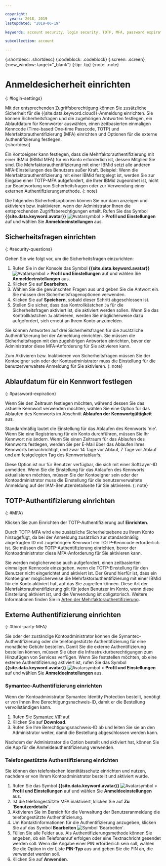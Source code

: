 ```yaml
---

copyright:
  years: 2018, 2019
lastupdated: "2019-06-19"

keywords: account security, login security, TOTP, MFA, password expiration

subcollection: account

---
```


{:shortdesc: .shortdesc}
{:codeblock: .codeblock}
{:screen: .screen}
{:new_window: target="_blank"}
{:tip: .tip}
{:note: .note}


# Anmeldesicherheit einrichten
{: #login-settings}

Mit der entsprechenden Zugriffsberechtigung können Sie zusätzliche Sicherheit für die {{site.data.keyword.cloud}}-Anmeldung einrichten. Sie können Sicherheitsfragen und die zugehörigen Antworten festlegen, ein Ablaufdatum für Kennwörter auswählen, einen zeitbasierten einmaligen Kenncode (Time-based One-time Passcode, TOTP) und Mehrfaktorauthentifizierung (MFA) einrichten und Optionen für die externe Authentifizierung festlegen.  
{:shortdesc}

Ein Kontoeigner kann festlegen, dass die Mehrfaktorauthentifizierung mit einer IBMid (IBMid MFA) für ein Konto erforderlich ist, dessen Mitglied Sie sind. Die Mehrfaktorauthentifizierung mit einer IBMid setzt alle anderen MFA-Einstellungen des Benutzers außer Kraft. Beispiel: Wenn die Mehrfaktorauthentifizierung mit einer IBMid festgelegt ist, werden Sie zur Eingabe einer TOTP-MFA aufgefordert, die Ihrer IBMid zugeordnet ist, nicht zur Beantwortung von Sicherheitsfragen oder zur Verwendung einer externen Authentifizierungsmethode.
{: note}

Die folgenden Sicherheitsoptionen können Sie nur dann anzeigen und aktivieren bzw. inaktivieren, wenn der Administrator Ihnen die entsprechenden Zugriffsberechtigungen erteilt. Rufen Sie das Symbol **{{site.data.keyword.avatar}}** ![Avatarsymbol](../icons/i-avatar-icon.svg) > **Profil und Einstellungen** auf und wählen Sie **Anmeldeeinstellungen** aus.

## Sicherheitsfragen einrichten
{: #security-questions}

Gehen Sie wie folgt vor, um die Sicherheitsfragen einzurichten:
1. Rufen Sie in der Konsole das Symbol **{{site.data.keyword.avatar}}** ![Avatarsymbol](../icons/i-avatar-icon.svg) > **Profil und Einstellungen** auf und wählen Sie **Anmeldeeinstellungen** aus.
2. Klicken Sie auf **Bearbeiten**.
3. Wählen Sie die gewünschten Fragen aus und geben Sie die Antwort ein. Sie müssen drei Sicherheitsfragenoptionen verwenden.
4. Klicken Sie auf **Speichern**, sobald dieser Schritt abgeschlossen ist.  
5. Stellen Sie sicher, dass das Kontrollkästchen `Ja` für die Sicherheitsfragen aktiviert ist, die aktiviert werden sollen. Wenn Sie das Kontrollkästchen `Ja` aktivieren, werden Sie möglicherweise dazu aufgefordert, sich erneut an Ihrem Konto anzumelden.  

Sie können Antworten auf drei Sicherheitsfragen für die zusätzliche Authentifizierung bei der Anmeldung einrichten. Sie müssen die Sicherheitsfragen mit den zugehörigen Antworten einrichten, bevor der Administrator diese MFA-Anforderung für Sie aktivieren kann.

Zum Aktivieren bzw. Inaktivieren von Sicherheitsfragen müssen Sie der Kontoeigner sein oder der Kontoadministrator muss die Einstellung für die benutzerverwaltete Anmeldung für Sie aktivieren.
{: note}

## Ablaufdatum für ein Kennwort festlegen
{: #password-expiration}

Wenn Sie den Zeitraum festlegen möchten, während dessen Sie das aktuelle Kennwort verwenden möchten, wählen Sie eine Option für das Ablaufen des Kennworts im Abschnitt **Ablaufen der Kennwortgültigkeit** aus.

Standardmäßig lautet die Einstellung für das Ablaufen des Kennworts 'nie'. Wenn Sie eine Registrierung für ein Konto durchführen, müssen Sie Ihr Kennwort nie ändern. Wenn Sie einen Zeitraum für das Ablaufen des Kennworts festlegen, werden Sie per E-Mail über das Ablaufen Ihres Kennworts benachrichtigt, und zwar 14 Tage vor Ablauf, 7 Tage vor Ablauf und am festgelegten Tag des Kennwortablaufs.

Diese Option ist nur für Benutzer verfügbar, die sich mit einer SoftLayer-ID anmelden. Wenn Sie die Einstellung für das Ablaufen des Kennworts aktualisieren möchten, müssen Sie der Kontoeigner sein oder der Kontoadministrator muss die Einstellung für die benutzerverwaltete Anmeldung auf der IAM-Benutzerdetailseite für Sie aktivieren.
{: note}

## TOTP-Authentifizierung einrichten
{: #MFA}

Klicken Sie zum Einrichten der TOTP-Authentifizierung auf **Einrichten**.

Durch TOTP-MFA wird eine zusätzliche Sicherheitsebene zu Ihrem Konto hinzugefügt, da bei der Anmeldung zusätzlich zur standardmäßig abgefragten ID mit zugehörigem Kennwort ein TOTP-Kenncode erforderlich ist. Sie müssen die TOTP-Authentifizierung einrichten, bevor der Kontoadministrator diese MFA-Anforderung für Sie aktivieren kann.

Sie werden möglicherweise auch aufgefordert, einen zeitbasierten einmaligen Kenncode einzugeben, wenn die TOTP-Einstellung für den Benutzer nicht eingerichtet und aktiviert ist. Der Grund hierfür ist, dass ein Kontoeigner möglicherweise die Mehrfaktorauthentifizierung mit einer IBMid für ein Konto aktiviert hat, auf das Sie zugreifen können. Diese Art der Mehrfaktorauthentifizierung gilt für jeden Benutzer im Konto, wenn diese Einstellung aktiviert ist, und die Verwendung ist obligatorisch. Weitere Informationen finden Sie in [Arten der Mehrfaktorauthentifizierung](/docs/iam?topic=iam-types).


## Externe Authentifizierung einrichten
{: #third-party-MFA}

Sie oder der zuständige Kontoadministrator können die Symantec-Authentifizierung oder die telefongestützte Authentifizierung für eine monatliche Gebühr bestellen. Damit Sie die externe Authentifizierung bestellen können, müssen Sie über die Infrastrukturberechtigungen zum Hinzufügen von Services verfügen. Wenn Sie feststellen möchten, ob eine externe Authentifizierung aktiviert ist, rufen Sie das Symbol **{{site.data.keyword.avatar}}** ![Avatarsymbol](../icons/i-avatar-icon.svg) > **Profil und Einstellungen** auf und wählen Sie **Anmeldeeinstellungen** aus.

### Symantec-Authentifizierung einrichten

Wenn der Kontoadministrator Symantec Identity Protection bestellt, benötigt er von Ihnen Ihre Berechtigungsnachweis-ID, damit er die Bestellung vervollständigen kann.

1. Rufen Sie [Symantec VIP](https://vip.symantec.com/) auf.
2. Klicken Sie auf **Download**.
3. Rufen Sie Ihre Berechtigungsnachweis-ID ab und leiten Sie sie an den Administrator weiter, damit die Bestellung abgeschlossen werden kann.

Nachdem der Administrator die Option bestellt und aktiviert hat, können Sie die App für die Anmeldeauthentifizierung verwenden.

### Telefongestützte Authentifizierung einrichten

Sie können den telefonischen Identitätsschutz einrichten und nutzen, nachdem er von Ihrem Kontoadministrator bestellt und aktiviert wurde.

1. Rufen Sie das Symbol **{{site.data.keyword.avatar}}** ![Avatarsymbol](../icons/i-avatar-icon.svg) > **Profil und Einstellungen** auf und wählen Sie **Anmeldeeinstellungen** aus.
2. Ist die telefongestützte MFA inaktiviert, klicken Sie auf **Zu 'Benutzerdetails'**.
3. Aktivieren Sie im Bereich für die Verwaltung der Benutzeranmeldung die telefongestützte Authentifizierung.
4. Um Kontaktinformationen für die Authentifizierung anzugeben, klicken Sie auf das Symbol **Bearbeiten** ![Symbol 'Bearbeiten'](../icons/edit-tagging.svg).
5. Füllen Sie alle Felder aus. Als Authentifizierungsmethode können Sie angeben, ob ein Telefonanruf erfolgen oder eine Textnachricht gesendet werden soll. Wenn die Angabe einer PIN erforderlich sein soll, wählen Sie die Option in der Liste **PIN-Typ** aus und geben Sie die PIN an, die verwendet werden soll.  
6. Klicken Sie auf **Anwenden**.
